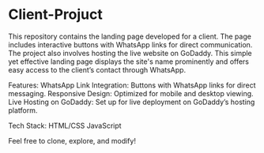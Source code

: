 # Client-Projuct

This repository contains the landing page developed for a client. The page includes interactive buttons with WhatsApp links for direct communication. The project also involves hosting the live website on GoDaddy. This simple yet effective landing page displays the site's name prominently and offers easy access to the client’s contact through WhatsApp.


Features:
   WhatsApp Link Integration: Buttons with WhatsApp links for direct messaging.
   Responsive Design: Optimized for mobile and desktop viewing.
   Live Hosting on GoDaddy: Set up for live deployment on GoDaddy’s hosting platform.

   
Tech Stack:
  HTML/CSS
  JavaScript

  
Feel free to clone, explore, and modify!
